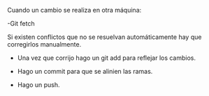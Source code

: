 Cuando un cambio se realiza en otra máquina:

-Git fetch

Si existen conflictos que no se resuelvan automáticamente hay que corregirlos manualmente.

* Una vez que corrijo hago un git add para reflejar los cambios.

* Hago un commit para que se alinien las ramas.

* Hago un push.
